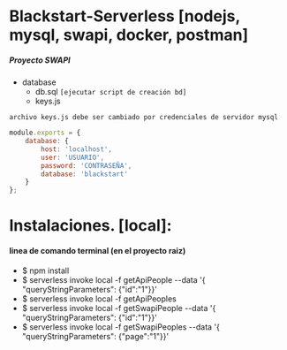 # Blackstart-Serverless [nodejs, mysql, swapi, docker, postman]

##### Proyecto SWAPI

+ database
    + db.sql `[ejecutar script de creación bd]` 
    + keys.js

`archivo keys.js debe ser cambiado por credenciales de servidor mysql`

```javascript
module.exports = {
    database: {
        host: 'localhost',
        user: 'USUARIO',
        password: 'CONTRASEÑA',
        database: 'blackstart'
    }
};
```
# Instalaciones. [local]:
#### linea de comando terminal (en el proyecto raiz)

+ $ npm install
+ $ serverless invoke local -f getApiPeople --data '{ "queryStringParameters": {"id":"1"}}' 
+ $ serverless invoke local -f getApiPeoples 
+ $ serverless invoke local -f getSwapiPeople --data '{ "queryStringParameters": {"id":"1"}}'
+ $ serverless invoke local -f getSwapiPeoples --data '{ "queryStringParameters": {"page":"1"}}'

